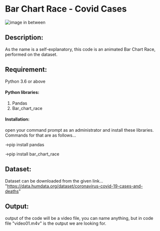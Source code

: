 # Bar Chart Race - Covid Cases
![image in between](https://user-images.githubusercontent.com/100015589/161397281-54084ad1-2b6a-46d4-b9b6-3549f30b792b.JPG)

## Description:
 As the name is a self-explanatory, this code is an animated Bar Chart Race, performed on the dataset.

## Requirement:
Python 3.6 or above

#### Python libraries:
1. Pandas
2. Bar_chart_race

#### Installation:
open your command prompt as an administrator and install these libraries. Commands for that are as follows...

->pip install pandas

->pip install bar_chart_race

## Dataset:
 Dataset can be downloaded from the given link...
 "https://data.humdata.org/dataset/coronavirus-covid-19-cases-and-deaths"

## Output:
output of the code will be a video file, you can name anything, but in code  file "video01.m4v" is the output we are looking for.

